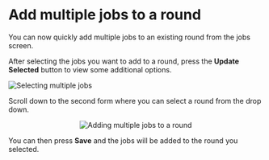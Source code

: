 # Add multiple jobs to a round

<p>You can now quickly add multiple jobs to an existing round from the jobs screen.</p>
<p>After selecting the jobs you want to add to a round, press the <b>Update Selected</b> button to view some additional options.</p>
<p><img src="/images/support/tutorials/add-multiple-to-round-1.png" alt="Selecting multiple jobs" draggable="false"></p>
<p>Scroll down to the second form where you can select a round from the drop down.</p>
<center>
	<p><img src="/images/support/tutorials/add-multiple-to-round-2.png" alt="Adding multiple jobs to a round" draggable="false"></p>
</center>
<p>You can then press <b>Save</b> and the jobs will be added to the round you selected.</p>
